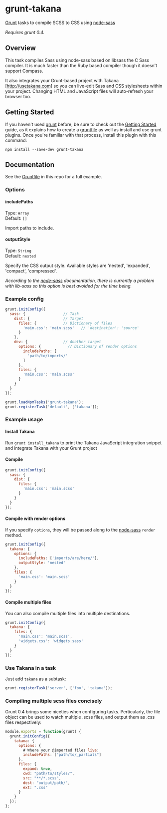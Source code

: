 # grunt-takana

[Grunt][grunt] tasks to compile SCSS to CSS using [node-sass](https://github.com/andrew/node-sass)

*Requires grunt 0.4.*

## Overview

This task compiles Sass using node-sass based on libsass the C Sass compiler. It is much faster than the Ruby based compiler though it doesn't support Compass.

It also integrates your Grunt-based project with Takana [http://usetakana.com] so you can live-edit Sass and CSS stylesheets within your project. Changing HTML and JavaScript files will auto-refresh your browser too.

## Getting Started

If you haven't used [grunt][] before, be sure to check out the [Getting Started][] guide, as it explains how to create a [gruntfile][Getting Started] as well as install and use grunt plugins. Once you're familiar with that process, install this plugin with this command:

```shell
npm install --save-dev grunt-takana
```

[grunt]: http://gruntjs.com
[Getting Started]: https://github.com/gruntjs/grunt/wiki/Getting-started


## Documentation

See the [Gruntfile](https://github.com/mechio/grunt-takana/blob/master/Gruntfile.coffee) in this repo for a full example.

### Options


#### includePaths

Type: `Array`  
Default: `[]`

Import paths to include.


#### outputStyle

Type: `String`  
Default: `nested`

Specify the CSS output style. Available styles are 'nested', 'expanded', 'compact', 'compressed'.

*According to the [node-sass](https://github.com/andrew/node-sass) documentation, there is currently a problem with lib-sass so this option is best avoided for the time being.*


### Example config

```javascript
grunt.initConfig({
  sass: {                 // Task
    dist: {               // Target
      files: {            // Dictionary of files
        'main.css': 'main.scss'   // 'destination': 'source'
      }
    },
    dev: {                // Another target
      options: {            // Dictionary of render options
        includePaths: [
          'path/to/imports/'
        ]
      },
      files: {
        'main.css': 'main.scss'
      }
    }
  }
});

grunt.loadNpmTasks('grunt-takana');
grunt.registerTask('default', ['takana']);
```


### Example usage

#### Install Takana

Run `grunt install_takana` to print the Takana JavaScript integration snippet and integrate Takana with your Grunt project

#### Compile

```javascript
grunt.initConfig({
  sass: {
    dist: {
      files: {
        'main.css': 'main.scss'
      }
    }
  }
});
```


#### Compile with render options

If you specify `options`, they will be passed along to the [node-sass](https://github.com/andrew/node-sass) `render` method.

```javascript
grunt.initConfig({
  takana: {
    options: {
      includePaths: ['imports/are/here/'],
      outputStyle: 'nested'
    },
    files: {
      'main.css': 'main.scss'
    }
  }
});
```


#### Compile multiple files

You can also compile multiple files into multiple destinations.

```javascript
grunt.initConfig({
  takana: {
    files: {
      'main.css': 'main.scss',
      'widgets.css': 'widgets.sass'
    }
  }
});
```

### Use Takana in a task

Just add `takana` as a subtask:

```javascript
grunt.registerTask('server', ['foo', 'takana']);
```

### Compiling multiple scss files concisely

Grunt 0.4 brings some niceties when configuring tasks. Perticularly, the file object can be used to watch multiple .scss files, and output them as .css files respectively:

```javascript
module.exports = function(grunt) {
  grunt.initConfig({
    takana: {
      options: {
        # Where your @imported files live:
        includePaths: ["path/to/_partials"]
      },
      files: {
        expand: true,
        cwd: "path/to/styles/",
        src: "**/*.scss",
        dest: "output/path/",
        ext: ".css"
      }
    }
  });
};

```
